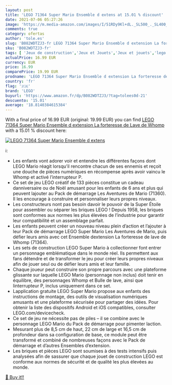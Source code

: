 ```yaml
---
layout: post
title: 'LEGO 71364 Super Mario Ensemble d extens at 15.01 % discount'
date: 2021-07-06 05:27:26
image: 'https://m.media-amazon.com/images/I/51RDy9Kl+dL._SL500_._SL400_.jpg'
comments: true
category: ofertas
author: 'tole.es'
slug: 'B082WDTZJ3-fr LEGO 71364 Super Mario Ensemble d extension La forteresse...'
sku: 'B082WDTZJ3-fr'
tags: [ 'Jeux de construction','Jeux et Jouets','Jeux et jouets','lego', ]
actualPrice: 16.99 EUR
currency: EUR
price: 16.99
comparePrice: 19.99 EUR
prodname: 'LEGO 71364 Super Mario Ensemble d extension La forteresse de Lave de Whomp'
country: 'fr'
flag: '🇫🇷'
brand: 'LEGO'
buyurl: 'https://www.amazon.fr/dp/B082WDTZJ3/?tag=tolees0d-21'
descuento: '15.01'
average: '18.8140384615384'
---
```


With a final price of 16.99 EUR (original: 19.99 EUR) you can find [LEGO 71364 Super Mario Ensemble d extension La forteresse de Lave de Whomp](https://www.amazon.fr/dp/B082WDTZJ3/?tag=tolees0d-21) with a  15.01 % discount here:

[![LEGO 71364 Super Mario Ensemble d extens](https://m.media-amazon.com/images/I/51RDy9Kl+dL._SL500_._SL400_.jpg)](https://www.amazon.fr/dp/B082WDTZJ3/?tag=tolees0d-21)

ℹ️:

- Les enfants vont adorer voir et entendre les différentes façons dont LEGO Mario réagit lorsqu’il rencontre chacun de ses ennemis et reçoit une douche de pièces numériques en récompense après avoir vaincu le Whomp et activé l’interrupteur P.
- Ce set de jeu LEGO créatif de 133 pièces constitue un cadeau danniversaire ou de Noël amusant pour les enfants de 6 ans et plus qui peuvent lajouter au Pack de démarrage Les Aventures de Mario (71360). Il les encourage à construire et personnaliser leurs propres niveaux.
- Les constructeurs nont pas besoin davoir le pouvoir de la Super Étoile pour assembler ou séparer les briques LEGO ! Depuis 1958, les briques sont conformes aux normes les plus élevées de l’industrie pour garantir leur compatibilité et un assemblage parfait.
- Les enfants peuvent créer un nouveau niveau plein d’action et l’ajouter à leur Pack de démarrage LEGO Super Mario Les Aventures de Mario, puis défier leurs amis avec cet Ensemble dextension La forteresse de lave de Whomp (71364).
- Les sets de construction LEGO Super Mario à collectionner font entrer un personnage emblématique dans le monde réel. Ils permettent aux fans détendre et de transformer le jeu pour créer leurs propres niveaux afin de jouer seul ou de défier leurs amis et leur famille.
- Chaque joueur peut construire son propre parcours avec une plateforme glissante sur laquelle LEGO Mario (personnage non inclus) doit tenir en équilibre, des personnages Whomp et Bulle de lave, ainsi que linterrupteur P, inclus uniquement dans ce set.
- Lapplication gratuite LEGO Super Mario propose aux enfants des instructions de montage, des outils de visualisation numériques amusants et une plateforme sécurisée pour partager des idées. Pour obtenir la liste des dispositifs Android et iOS compatibles, consulter LEGO.com/devicecheck.
- Ce set de jeu ne nécessite pas de piles – il se combine avec le personnage LEGO Mario du Pack de démarrage pour pimenter laction.
- Mesurant plus de 8,5 cm de haut, 22 cm de large et 16,5 cm de profondeur dans sa configuration de base, ce module peut être transformé et combiné de nombreuses façons avec le Pack de démarrage et d’autres Ensembles d’extension.
- Les briques et pièces LEGO sont soumises à des tests intensifs puis analysées afin de sassurer que chaque jouet de construction LEGO est conforme aux normes de sécurité et de qualité les plus élevées au monde.

[🛒 Buy it!!](https://www.amazon.fr/dp/B082WDTZJ3/?tag=tolees0d-21)

